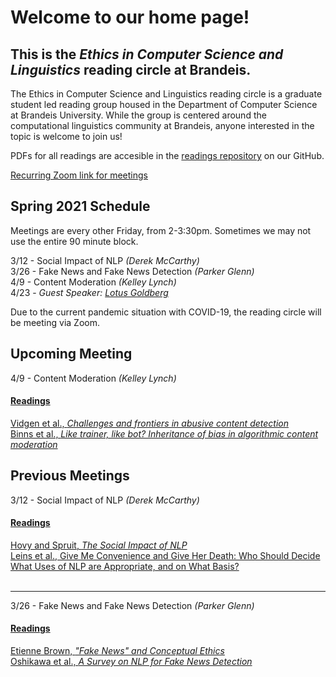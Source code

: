 # Welcome to our home page!
## This is the *Ethics in Computer Science and Linguistics* reading circle at Brandeis.  
The Ethics in Computer Science and Linguistics reading circle is a graduate student led reading group housed in the Department of Computer Science at Brandeis University. While the group is centered around the computational linguistics community at Brandeis, anyone interested in the topic is welcome to join us!

PDFs for all readings are accesible in the [readings repository](https://github.com/ethicsatbrandeis/readings) on our GitHub.

[Recurring Zoom link for meetings](https://brandeis.zoom.us/j/92376328916)

## Spring 2021 Schedule
Meetings are every other Friday, from 2-3:30pm. Sometimes we may not use the entire 90 minute block. 

3/12 - Social Impact of NLP *(Derek McCarthy)* <br>
3/26 - Fake News and Fake News Detection *(Parker Glenn)* <br>
4/9 - Content Moderation *(Kelley Lynch)* <br>
4/23 - *Guest Speaker: [Lotus Goldberg](https://sites.google.com/a/brandeis.edu/lotusgoldberg/)*<br>

Due to the current pandemic situation with COVID-19, the reading circle will be meeting via Zoom.

## Upcoming Meeting

4/9 - Content Moderation *(Kelley Lynch)* <br>

#### [Readings](https://github.com/ethicsatbrandeis/readings/tree/master/content_moderation)

[Vidgen et al., *Challenges and frontiers in abusive content detection*](https://github.com/ethicsatbrandeis/readings/blob/master/content_moderation/challenges_and_frontiers_in_abusive_content_detection.pdf)<br>
[Binns et al., *Like trainer, like bot? Inheritance of bias in algorithmic content moderation*](https://github.com/ethicsatbrandeis/readings/blob/master/content_moderation/like_trainer_like_bot.pdf)<br>


## Previous Meetings

3/12 - Social Impact of NLP *(Derek McCarthy)* <br>

#### [Readings](https://github.com/ethicsatbrandeis/readings/tree/master/social_impact)

[Hovy and Spruit, *The Social Impact of NLP*](https://github.com/ethicsatbrandeis/readings/blob/master/social_impact/social_impact_nlp.pdf) <br>
[Leins et al., Give Me Convenience and Give Her Death: Who Should Decide What Uses of NLP are Appropriate, and on What Basis?](https://github.com/ethicsatbrandeis/readings/blob/master/social_impact/appropriate_use_nlp.pdf) <br><br>

---

3/26 - Fake News and Fake News Detection *(Parker Glenn)* <br>

#### [Readings](https://github.com/ethicsatbrandeis/readings/tree/master/fake_news)

[Etienne Brown, *"Fake News" and Conceptual Ethics*](https://github.com/ethicsatbrandeis/readings/blob/master/fake_news/Fake_News_and_Conceptual_Ethics.pdf) <br>
[Oshikawa et al., *A Survey on NLP for Fake News Detection*](https://github.com/ethicsatbrandeis/readings/blob/master/fake_news/fake_news_detection.pdf)

